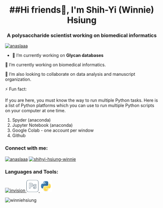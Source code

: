 <h1 align="center">##Hi friends👋, I'm Shih-Yi (Winnie) Hsiung</h1>
<h3 align="center">A polysaccharide scientist working on biomedical informatics</h3>

<p align="left"> <a href="https://twitter.com/anaslaaa" target="blank"><img src="https://img.shields.io/twitter/follow/anaslaaa?logo=twitter&style=for-the-badge" alt="anaslaaa" /></a> </p>

- 🔭 I’m currently working on **Glycan databases**

🔭 I’m currently working on biomedical informatics. 

👯 I’m also looking to collaborate on data analysis and manuscript organization. 


⚡ Fun fact: 

If you are here, you must know the way to run multiple Python tasks. Here is a list of Python platforms which you can use to run multiple Python scripts on your computer at one time.   

1. Spyder (anaconda)
2. Jupyter Notebook (anaconda)
3. Google Colab - one account per window
4. Github


<h3 align="left">Connect with me:</h3>
<p align="left">
<a href="https://twitter.com/anaslaaa" target="blank"><img align="center" src="https://raw.githubusercontent.com/rahuldkjain/github-profile-readme-generator/master/src/images/icons/Social/twitter.svg" alt="anaslaaa" height="30" width="40" /></a>
<a href="https://linkedin.com/in/shihyi-hsiung-winnie" target="blank"><img align="center" src="https://raw.githubusercontent.com/rahuldkjain/github-profile-readme-generator/master/src/images/icons/Social/linked-in-alt.svg" alt="shihyi-hsiung-winnie" height="30" width="40" /></a>
</p>

<h3 align="left">Languages and Tools:</h3>
<p align="left"> <a href="https://www.invisionapp.com/" target="_blank" rel="noreferrer"> <img src="https://www.vectorlogo.zone/logos/invisionapp/invisionapp-icon.svg" alt="invision" width="40" height="40"/> </a> <a href="https://www.photoshop.com/en" target="_blank" rel="noreferrer"> <img src="https://raw.githubusercontent.com/devicons/devicon/master/icons/photoshop/photoshop-line.svg" alt="photoshop" width="40" height="40"/> </a> <a href="https://www.python.org" target="_blank" rel="noreferrer"> <img src="https://raw.githubusercontent.com/devicons/devicon/master/icons/python/python-original.svg" alt="python" width="40" height="40"/> </a> </p>

<p><img align="center" src="https://github-readme-stats.vercel.app/api/top-langs?username=winniehsiung&show_icons=true&locale=en&layout=compact" alt="winniehsiung" /></p>


<!--
**Winnie-Hsiung/Winnie-Hsiung** is a ✨ _special_ ✨ repository because its `README.md` (this file) appears on your GitHub profile.

Here are some ideas to get you started:

- 🔭 I’m currently working on ...
- 🌱 I’m currently learning ...
- 👯 I’m looking to collaborate on ...
- 🤔 I’m looking for help with ...
- 💬 Ask me about ...
- 📫 How to reach me: ...
- 😄 Pronouns: ...
- ⚡ Fun fact: ...
-->
